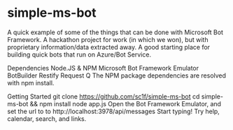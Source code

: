 # simple-ms-bot

A quick example of some of the things that can be done with Microsoft Bot Framework. A hackathon project for work (in which we won), but with proprietary information/data extracted away. A good starting place for building quick bots that run on Azure/Bot Service.

Dependencies
Node.JS & NPM
Microsoft Bot Framework Emulator
BotBuilder
Restify
Request
Q
The NPM package dependencies are resolved with npm install.

Getting Started
git clone https://github.com/sc1f/simple-ms-bot
cd simple-ms-bot && npm install
node app.js
Open the Bot Framework Emulator, and set the url to to http://localhost:3978/api/messages
Start typing! Try help, calendar, search, and links.
